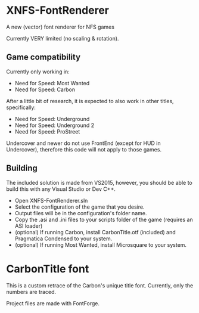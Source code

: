 # XNFS-FontRenderer
A new (vector) font renderer for NFS games

Currently VERY limited (no scaling & rotation).

## Game compatibility
Currently only working in:
- Need for Speed: Most Wanted
- Need for Speed: Carbon

After a little bit of research, it is expected to also work in other titles, specifically:
- Need for Speed: Underground
- Need for Speed: Underground 2
- Need for Speed: ProStreet

Undercover and newer do not use FrontEnd (except for HUD in Undercover), therefore this code will not apply to those games.

## Building
The included solution is made from VS2015, however, you should be able to build this with any Visual Studio or Dev C++.

- Open XNFS-FontRenderer.sln
- Select the configuration of the game that you desire.
- Output files will be in the configuration's folder name.
- Copy the .asi and .ini files to your scripts folder of the game (requires an ASI loader)
- (optional) If running Carbon, install CarbonTitle.otf (included) and Pragmatica Condensed to your system.
- (optional) If running Most Wanted, install Microsquare to your system.

# CarbonTitle font
This is a custom retrace of the Carbon's unique title font. Currently, only the numbers are traced.

Project files are made with FontForge.
